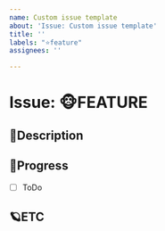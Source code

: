 ```yaml
---
name: Custom issue template
about: 'Issue: Custom issue template'
title: ''
labels: "⭐feature"
assignees: ''

---
```


# Issue: 🐵FEATURE

## 🎈Description
<!-- 설명을 작성하시오. -->

## 🎹Progress
- [ ] ToDo

## 🪐ETC
<!-- 비고 -->
